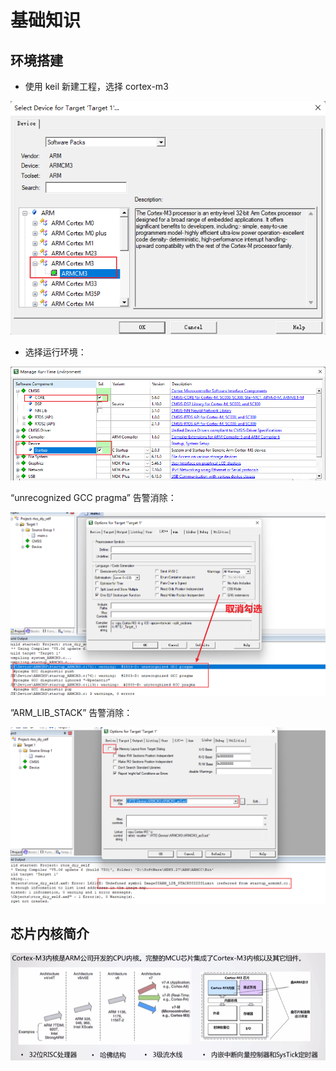 # 基础知识

## 环境搭建

- 使用 keil 新建工程，选择 cortex-m3

![image-20241102171530751](./Readme.assets/image-20241102171530751.png)

- 选择运行环境：

![image-20241102171650136](./Readme.assets/image-20241102171650136.png)

“unrecognized GCC pragma” 告警消除：

![image-20241102172039044](./Readme.assets/image-20241102172039044.png)

”ARM_LIB_STACK” 告警消除：

![image-20241102172221924](./Readme.assets/image-20241102172221924.png)

## 芯片内核简介

![1280X1280](./Readme.assets/1280X1280.PNG)



